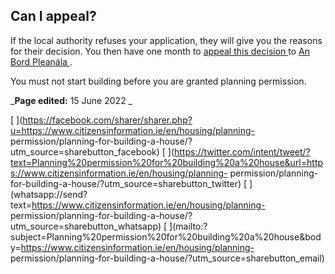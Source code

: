 ##  Can I appeal?

If the local authority refuses your application, they will give you the
reasons for their decision. You then have one month to [ appeal this decision
](/en/housing/planning-permission/appealing-planning-permission-decision/) to
[ An Bord Pleanála ](http://www.pleanala.ie/) .

You must not start building before you are granted planning permission.

_**Page edited:** 15 June 2022 _

[
](https://facebook.com/sharer/sharer.php?u=https://www.citizensinformation.ie/en/housing/planning-
permission/planning-for-building-a-house/?utm_source=sharebutton_facebook) [
](https://twitter.com/intent/tweet/?text=Planning%20permission%20for%20building%20a%20house&url=https://www.citizensinformation.ie/en/housing/planning-
permission/planning-for-building-a-house/?utm_source=sharebutton_twitter) [
](whatsapp://send?text=https://www.citizensinformation.ie/en/housing/planning-
permission/planning-for-building-a-house/?utm_source=sharebutton_whatsapp) [
](mailto:?subject=Planning%20permission%20for%20building%20a%20house&body=https://www.citizensinformation.ie/en/housing/planning-
permission/planning-for-building-a-house/?utm_source=sharebutton_email) [
](javascript:void\(0\))
